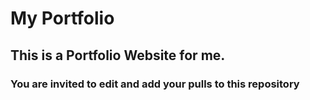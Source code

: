 # My Portfolio
## This is a Portfolio Website for me.
### You are invited to edit and add your pulls to this repository
